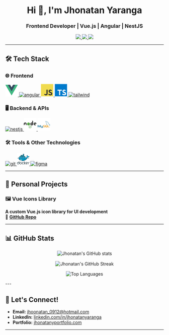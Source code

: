 <h1 align="center">Hi 👋, I'm Jhonatan Yaranga</h1>
<h3 align="center">Frontend Developer | Vue.js | Angular | NestJS</h3>

<p align="center">
  <a href="https://www.linkedin.com/in/jhonatan-yaranga-37a3431b2/" target="_blank">
    <img src="https://img.shields.io/badge/LinkedIn-0077B5?style=for-the-badge&logo=linkedin&logoColor=white" />
  </a>
  
  <a href="mailto:jhoonatan_0912@hotmail.com">
    <img src="https://img.shields.io/badge/Email-D14836?style=for-the-badge&logo=gmail&logoColor=white" />
  </a>
  <a href="https://portfolio-jhonatan0912s-projects.vercel.app/" target="_blank">
    <img src="https://img.shields.io/badge/Portfolio-000000?style=for-the-badge&logo=About.me&logoColor=white" />
  </a>
</p>

---

## 🛠 **Tech Stack**
### 🌐 Frontend
<p align="left">
  <a href="https://vuejs.org/" target="_blank" rel="noreferrer">
    <img src="https://raw.githubusercontent.com/devicons/devicon/master/icons/vuejs/vuejs-original.svg" alt="vuejs" width="40" height="40"/>
  </a>
  <a href="https://angular.io" target="_blank" rel="noreferrer">
    <img src="https://angular.io/assets/images/logos/angular/angular.svg" alt="angular" width="40" height="40"/>
  </a>
  <a href="https://developer.mozilla.org/en-US/docs/Web/JavaScript" target="_blank" rel="noreferrer">
    <img src="https://raw.githubusercontent.com/devicons/devicon/master/icons/javascript/javascript-original.svg" alt="javascript" width="40" height="40"/>
  </a>
  <a href="https://www.typescriptlang.org/" target="_blank" rel="noreferrer">
    <img src="https://raw.githubusercontent.com/devicons/devicon/master/icons/typescript/typescript-original.svg" alt="typescript" width="40" height="40"/>
  </a>
  <a href="https://tailwindcss.com" target="_blank" rel="noreferrer">
    <img src="https://www.vectorlogo.zone/logos/tailwindcss/tailwindcss-icon.svg" alt="tailwind" width="40" height="40"/>
  </a>
</p>


### 🖥️ Backend & APIs
<p align="left">
  <a href="https://nestjs.com/" target="_blank" rel="noreferrer">
    <img src="https://www.vectorlogo.zone/logos/nestjs/nestjs-icon.svg" alt="nestjs" width="40" height="40"/>
  </a>
  <a href="https://nodejs.org" target="_blank" rel="noreferrer">
    <img src="https://raw.githubusercontent.com/devicons/devicon/master/icons/nodejs/nodejs-original-wordmark.svg" alt="nodejs" width="40" height="40"/>
  </a>
  <a href="https://www.mysql.com/" target="_blank" rel="noreferrer">
    <img src="https://raw.githubusercontent.com/devicons/devicon/master/icons/mysql/mysql-original-wordmark.svg" alt="mysql" width="40" height="40"/>
  </a>
</p>

### 🛠 Tools & Other Technologies
<p align="left">
  <a href="https://git-scm.com/" target="_blank" rel="noreferrer">
    <img src="https://www.vectorlogo.zone/logos/git-scm/git-scm-icon.svg" alt="git" width="40" height="40"/>
  </a>
  <a href="https://www.docker.com/" target="_blank" rel="noreferrer">
    <img src="https://raw.githubusercontent.com/devicons/devicon/master/icons/docker/docker-original-wordmark.svg" alt="docker" width="40" height="40"/>
  </a>
  <a href="https://www.figma.com/" target="_blank" rel="noreferrer">
    <img src="https://www.vectorlogo.zone/logos/figma/figma-icon.svg" alt="figma" width="40" height="40"/>
  </a>
</p>

---

## 🌟 **Personal Projects**
### 🖼️ Vue Icons Library  
**A custom Vue.js icon library for UI development**  
🔗 **[GitHub Repo](https://github.com/jhonatan0912/gicons-v2)**  

---

## 📊 **GitHub Stats**
<p align="center">
  <img align="center" src="https://github-readme-stats.vercel.app/api?username=jhonatan0912&show_icons=true&theme=radical" alt="Jhonatan's GitHub stats" />
</p>
<p align="center">
  <img align="center" src="https://github-readme-streak-stats.herokuapp.com/?user=jhonatan0912&theme=radical" alt="Jhonatan's GitHub Streak" />
</p>
<p align="center">
  <img align="center" src="https://github-readme-stats.vercel.app/api/top-langs?username=jhonatan0912&show_icons=true&theme=radical&layout=compact" alt="Top Languages" />
</p>
---

## 📩 **Let's Connect!**
- **Email:** [jhoonatan_0912@hotmail.com](mailto:jhoonatan_0912@hotmail.com)
- **LinkedIn:** [linkedin.com/in/jhonatanyaranga](https://www.linkedin.com/in/jhonatan-yaranga-37a3431b2/)  
- **Portfolio:** [jhonatanyportfolio.com](https://portfolio-jhonatan0912s-projects.vercel.app/)
---